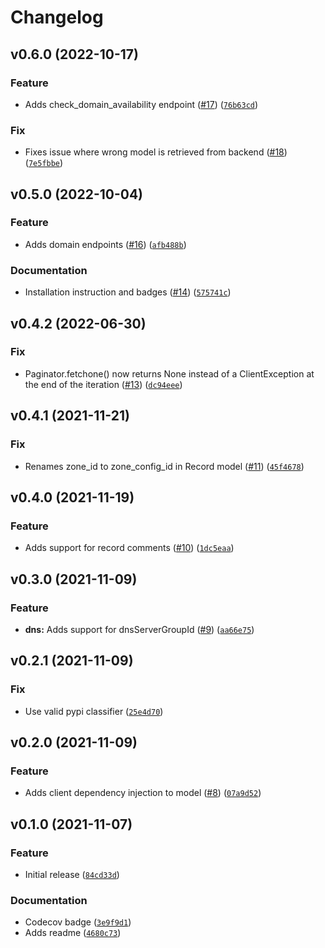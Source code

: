 # Changelog

<!--next-version-placeholder-->

## v0.6.0 (2022-10-17)
### Feature
* Adds check_domain_availability endpoint ([#17](https://github.com/cancom/python-hostingde/issues/17)) ([`76b63cd`](https://github.com/cancom/python-hostingde/commit/76b63cd2fb8153e9eaaf20cc3b215bfeb28858fa))

### Fix
* Fixes issue where wrong model is retrieved from backend ([#18](https://github.com/cancom/python-hostingde/issues/18)) ([`7e5fbbe`](https://github.com/cancom/python-hostingde/commit/7e5fbbe589c8b000e740558aa82402d4bcefbbfe))

## v0.5.0 (2022-10-04)
### Feature
* Adds domain endpoints ([#16](https://github.com/cancom/python-hostingde/issues/16)) ([`afb488b`](https://github.com/cancom/python-hostingde/commit/afb488b076e9c6bb8710e95045aee96d9f641738))

### Documentation
* Installation instruction and badges ([#14](https://github.com/cancom/python-hostingde/issues/14)) ([`575741c`](https://github.com/cancom/python-hostingde/commit/575741c559387478383aa1fa04a0db973ee55fb7))

## v0.4.2 (2022-06-30)
### Fix
* Paginator.fetchone() now returns None instead of a ClientException at the end of the iteration ([#13](https://github.com/cancom/python-hostingde/issues/13)) ([`dc94eee`](https://github.com/cancom/python-hostingde/commit/dc94eee54e765682f87ac631d7ae787253dab19a))

## v0.4.1 (2021-11-21)
### Fix
* Renames zone_id to zone_config_id in Record model ([#11](https://github.com/cancom/python-hostingde/issues/11)) ([`45f4678`](https://github.com/cancom/python-hostingde/commit/45f46781b3070041252cc420552140181f08e784))

## v0.4.0 (2021-11-19)
### Feature
* Adds support for record comments ([#10](https://github.com/cancom/python-hostingde/issues/10)) ([`1dc5eaa`](https://github.com/cancom/python-hostingde/commit/1dc5eaa73b387760c90396b63e187e3f54f880cf))

## v0.3.0 (2021-11-09)
### Feature
* **dns:** Adds support for dnsServerGroupId ([#9](https://github.com/cancom/python-hostingde/issues/9)) ([`aa66e75`](https://github.com/cancom/python-hostingde/commit/aa66e7526bd17c5a13f76780b8f5ff81c89332a6))

## v0.2.1 (2021-11-09)
### Fix
* Use valid pypi classifier ([`25e4d70`](https://github.com/cancom/python-hostingde/commit/25e4d708c6a9eed7b347a53b65b1f80cf7cb8548))

## v0.2.0 (2021-11-09)
### Feature
* Adds client dependency injection to model ([#8](https://github.com/cancom/python-hostingde/issues/8)) ([`07a9d52`](https://github.com/cancom/python-hostingde/commit/07a9d525d6adfa6490a31794adabd20eeafc2a19))

## v0.1.0 (2021-11-07)
### Feature
* Initial release ([`84cd33d`](https://github.com/becelot/python-hostingde/commit/84cd33d3ae0303ae5078c98f1b971c6705462edf))

### Documentation
* Codecov badge ([`3e9f9d1`](https://github.com/becelot/python-hostingde/commit/3e9f9d16389e110b67bc6e64bac80a55bfdd3160))
* Adds readme ([`4680c73`](https://github.com/becelot/python-hostingde/commit/4680c7310a9c67e1005e5a2a8ff64a4c2cb1cca7))
